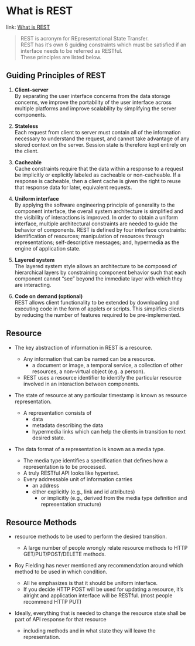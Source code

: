 What is REST
===
link: [What is REST](https://restfulapi.net/)
> REST is acronym for REpresentational State Transfer.  
REST has it’s own 6 guiding constraints which must be satisfied if an interface needs to be referred as RESTful.  
These principles are listed below.

Guiding Principles of REST
---  
1. **Client–server**  
By separating the user interface concerns from the data storage concerns,
we improve the portability of the user interface across multiple platforms and improve scalability by simplifying the server components.

1. **Stateless**  
Each request from client to server must contain all of the information necessary to understand the request, and cannot take advantage of any stored context on the server. Session state is therefore kept entirely on the client.

1. **Cacheable**  
Cache constraints require that the data within a response to a request be implicitly or explicitly labeled as cacheable or non-cacheable. If a response is cacheable, then a client cache is given the right to reuse that response data for later, equivalent requests.

1. **Uniform interface**  
By applying the software engineering principle of generality to the component interface, the overall system architecture is simplified and the visibility of interactions is improved. In order to obtain a uniform interface, multiple architectural constraints are needed to guide the behavior of components. REST is defined by four interface constraints: identification of resources; manipulation of resources through representations; self-descriptive messages; and, hypermedia as the engine of application state.

1. **Layered system**  
The layered system style allows an architecture to be composed of hierarchical layers by constraining component behavior such that each component cannot “see” beyond the immediate layer with which they are interacting.

1. **Code on demand (optional)**  
REST allows client functionality to be extended by downloading and executing code in the form of applets or scripts. This simplifies clients by reducing the number of features required to be pre-implemented.

Resource
---  
* The key abstraction of information in REST is a resource.
  * Any information that can be named can be a resource.
    * a document or image, a temporal service, a collection of other resources, a non-virtual object (e.g. a person).
  * REST uses a resource identifier to identify the particular resource involved in an interaction between components.

* The state of resource at any particular timestamp is known as resource representation.
  * A representation consists of
    * data
    * metadata describing the data
    * hypermedia links which can help the clients in transition to next desired state.

* The data format of a representation is known as a media type.
  * The media type identifies a specification that defines how a representation is to be processed.
  * A truly RESTful API looks like hypertext.
  * Every addressable unit of information carries
    * an address
    * either explicitly (e.g., link and id attributes)
      * or implicitly (e.g., derived from the media type definition and representation structure)

Resource Methods
---
* resource methods to be used to perform the desired transition.
  * A large number of people wrongly relate resource methods to HTTP GET/PUT/POST/DELETE methods.

* Roy Fielding has never mentioned any recommendation around which method to be used in which condition.
  * All he emphasizes is that it should be uniform interface.
  * If you decide HTTP POST will be used for updating a resource, it’s alright and application interface will be RESTful.
  (most people recommend HTTP PUT)

* Ideally, everything that is needed to change the resource state shall be part of API response for that resource
  * including methods and in what state they will leave the representation.
